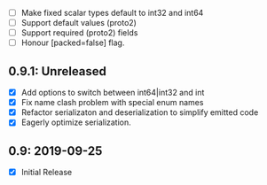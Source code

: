 - [ ] Make fixed scalar types default to int32 and int64
- [ ] Support default values (proto2)
- [ ] Support required (proto2) fields
- [ ] Honour [packed=false] flag.

## 0.9.1: Unreleased
- [x] Add options to switch between int64|int32 and int
- [x] Fix name clash problem with special enum names
- [x] Refactor serializaton and deserialization to simplify emitted code
- [x] Eagerly optimize serialization.

## 0.9: 2019-09-25
- [x] Initial Release
